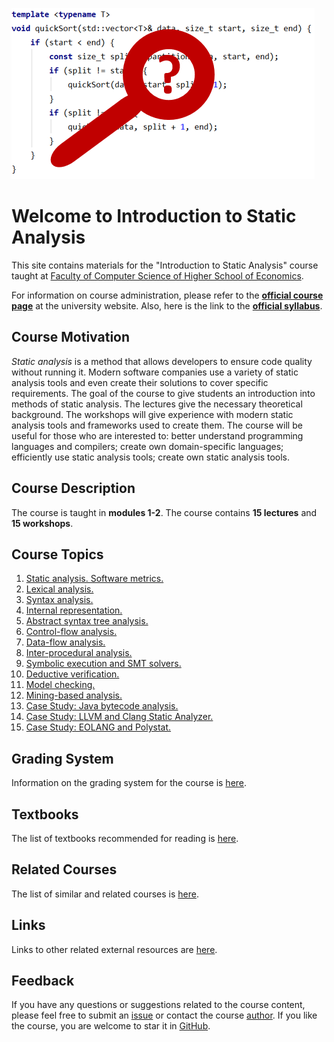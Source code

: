 ![Logo](image.png)

# Welcome to Introduction to Static Analysis

This site contains materials for the "Introduction to Static Analysis" course taught at
[Faculty of Computer Science of Higher School of Economics](https://cs.hse.ru/en/).

For information on course administration, please refer to the
__[official course page](TODO)__ at the university website.
Also, here is the link to the __[official syllabus](TODO)__.

## Course Motivation

_Static analysis_ is a method that allows developers to ensure code quality without running it.
Modern software companies use a variety of static analysis tools and even create their solutions
to cover specific requirements. 
The goal of the course to give students an introduction into methods of static analysis.
The lectures give the necessary theoretical background.
The workshops will give experience with modern static
analysis tools and frameworks used to create them. 
The course will be useful for those who are interested to:
better understand programming languages and compilers;
create own domain-specific languages;
efficiently use static analysis tools;
create own static analysis tools.

## Course Description

The course is taught in __modules 1-2__.
The course contains __15 lectures__ and __15 workshops__.

## Course Topics

1.  [Static analysis. Software metrics.](lectures/01/index.md)
2.  [Lexical analysis.](lectures/02/index.md)
3.  [Syntax analysis.](lectures/03/index.md)
4.  [Internal representation.](lectures/04/index.md)
5.  [Abstract syntax tree analysis.](lectures/05/index.md)
6.  [Control-flow analysis.](lectures/06/index.md)
7.  [Data-flow analysis.](lectures/07/index.md)
8.  [Inter-procedural analysis.](lectures/08/index.md)
9.  [Symbolic execution and SMT solvers.](lectures/09/index.md)
10. [Deductive verification.](lectures/10/index.md)
11. [Model checking.](lectures/11/index.md)
12. [Mining-based analysis.](lectures/12/index.md)
13. [Case Study: Java bytecode analysis.](lectures/13/index.md)
14. [Case Study: LLVM and Clang Static Analyzer.](lectures/14/index.md)
15. [Case Study: EOLANG and Polystat.](lectures/15/index.md)

## Grading System

Information on the grading system for the course is [here](grades.md).

## Textbooks

The list of textbooks recommended for reading is [here](books.md).

## Related Courses

The list of similar and related courses is [here](courses.md).

## Links

Links to other related external resources are [here](links.md).

## Feedback

If you have any questions or suggestions related to the course content, please feel free to submit
an [issue](https://github.com/andrewt0301/static-analysis-course/issues)
or contact the course [author](https://github.com/andrewt0301).
If you like the course, you are welcome to star it in
[GitHub](https://github.com/andrewt0301/static-analysis-course).

